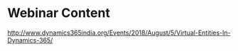 # Webinar Content 

http://www.dynamics365india.org/Events/2018/August/5/Virtual-Entities-In-Dynamics-365/